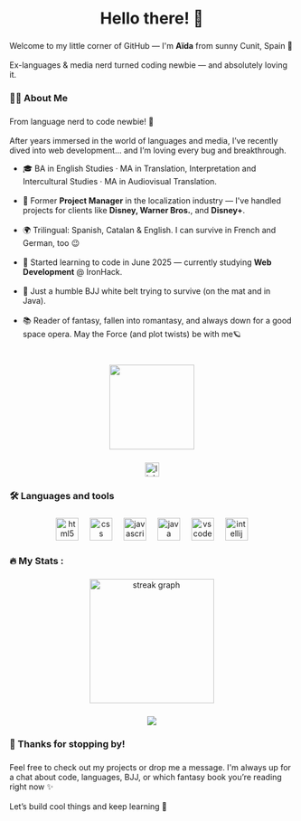 <h1 align="center">Hello there! 👋</h1>

###

<p align="left">Welcome to my little corner of GitHub — I'm <strong>Aïda</strong> from sunny Cunit, Spain 🌴  <br>
  <br>Ex-languages & media nerd turned coding newbie — and absolutely loving it.</p>

###

<h3 align="left">👩‍💻  About Me</h3>

###

<p align="left">From language nerd to code newbie! 🚀<br><br>After years immersed in the world of languages and media, I’ve recently dived into web development... and I’m loving every bug and breakthrough.<br>
  <ul>
<li>🎓 BA in English Studies · MA in Translation, Interpretation and Intercultural Studies · MA in Audiovisual Translation.<br></li><br>
<li>💼 Former <strong>Project Manager</strong> in the localization industry — I've handled projects for clients like <strong>Disney, Warner Bros.</strong>, and <strong>Disney+</strong>.<br></li><br>
<li>🌍 Trilingual: Spanish, Catalan & English. I can survive in French and German, too 😉<br></li><br>
<li>🧠 Started learning to code in June 2025 — currently studying <strong>Web Development</strong> @ IronHack.<br></li><br>
<li>🥋 Just a humble BJJ white belt trying to survive (on the mat and in Java).<br></li><br>
<li>📚 Reader of fantasy, fallen into romantasy, and always down for a good space opera. May the Force (and plot twists) be with me🪐</li><br>
  </ul></p>
  
###

<div align="center">
  <img height="150" src="https://media2.giphy.com/media/v1.Y2lkPTc5MGI3NjExaDQ1anQ2ejk4enBtanpjeXN0Y2R3bjRvazA5eTF3ejNpZjc4N2RmaSZlcD12MV9pbnRlcm5hbF9naWZfYnlfaWQmY3Q9Zw/e4Jb5DtB0wPsui5cSp/giphy.gif"  />
</div>

###

<div align="center">
 <a href="https://www.linkedin.com/in/aidagarciamuste" target="_blank">
    <img src="https://img.shields.io/static/v1?message=LinkedIn&logo=linkedin&label=&color=0077B5&logoColor=white&labelColor=&style=for-the-badge" height="25" alt="linkedin logo"  />
  </a>
</div>

###

<h3 align="left">🛠 Languages and tools</h3>

###

<div align="center">
  <img src="https://cdn.jsdelivr.net/gh/devicons/devicon/icons/html5/html5-original.svg" height="40" alt="html5 logo"  />
  <img width="12" />
  <img src="https://cdn.jsdelivr.net/gh/devicons/devicon/icons/css3/css3-original.svg" height="40" alt="css logo"  />
  <img width="12" />
  <img src="https://cdn.jsdelivr.net/gh/devicons/devicon/icons/javascript/javascript-original.svg" height="40" alt="javascript logo"  />
  <img width="12" />
  <img src="https://cdn.jsdelivr.net/gh/devicons/devicon/icons/java/java-original.svg" height="40" alt="java logo"  />
  <img width="12" />
  <img src="https://cdn.jsdelivr.net/gh/devicons/devicon/icons/vscode/vscode-original.svg" height="40" alt="vscode logo"  />
  <img width="12" />
  <img src="https://cdn.jsdelivr.net/gh/devicons/devicon/icons/intellij/intellij-original.svg" height="40" alt="intellij logo"  />
</div>

###

<h3 align="left">🔥   My Stats :</h3>

###

<div align="center">
  <img src="https://streak-stats.demolab.com?user=AidaG91&locale=en&mode=daily&theme=dark&hide_border=false&border_radius=5&order=3" height="220" alt="streak graph"  />
</div>

###

<div align="center">
  <img src="https://visitor-badge.laobi.icu/badge?page_id=AidaG91.AidaG91&"  />
</div>

###

<h3 align="left">🙌 Thanks for stopping by!</h3>

###

<p align="left">Feel free to check out my projects or drop me a message. I'm always up for a chat about code, languages, BJJ, or which fantasy book you’re reading right now ✨ <br><br>
Let’s build cool things and keep learning 🚀
</p>

###
